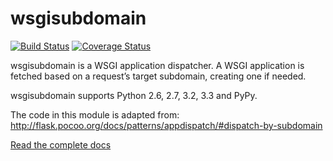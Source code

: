 wsgisubdomain
=============

[![Build Status](https://travis-ci.org/xsleonard/wsgisubdomain.png)](https://travis-ci.org/xsleonard/wsgisubdomain)
[![Coverage Status](https://coveralls.io/repos/xsleonard/wsgisubdomain/badge.png)](https://coveralls.io/r/xsleonard/wsgisubdomain)

wsgisubdomain is a WSGI application dispatcher. A WSGI application is fetched based on a request’s target subdomain, creating one if needed.

wsgisubdomain supports Python 2.6, 2.7, 3.2, 3.3 and PyPy.

The code in this module is adapted from:
http://flask.pocoo.org/docs/patterns/appdispatch/#dispatch-by-subdomain

[Read the complete docs](https://wsgisubdomain.readthedocs.org)

